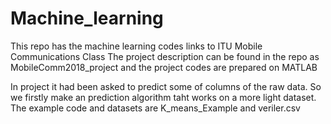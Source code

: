 # Machine_learning
This repo has the machine learning codes links to ITU Mobile Communications Class
The project description can be found in the repo as MobileComm2018_project and the project codes are prepared on MATLAB

In project it had been asked to predict some of columns of the raw data. So we firstly make an prediction algorithm taht works on a more light dataset. The example code and datasets are K_means_Example and veriler.csv

